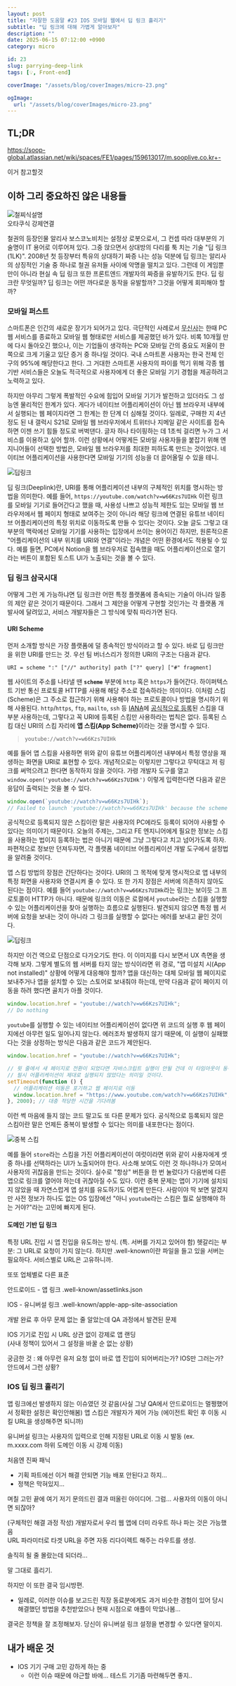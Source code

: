 ```yaml
---
layout: post
title: "자잘한 도움말 #23 IOS 모바일 웹에서 딥 링크 흘리기"
subtitle: "딥 링크에 대해 가볍게 알아보자"
description: ""
date: 2025-06-15 07:12:00 +0900
category: micro

id: 23
slug: parrying-deep-link
tags: [💡, Front-end]

coverImage: "/assets/blog/coverImages/micro-23.png"

ogImage:
  url: "/assets/blog/coverImages/micro-23.png"
---
```


## TL;DR

https://soop-global.atlassian.net/wiki/spaces/FE1/pages/159613017/m.sooplive.co.kr+-

이거 참고할것

## 이하 그리 중요하진 않은 내용들

<p class="center rounded-edge-16">
  <img src="https://i.postimg.cc/N07f901w/deeplink.webp" alt="철찌식설명"/>
  <br/>
  오타쿠식 강제연결
</p>

철권의 등장인물 알리사 보스코노비치는 설정상 로봇으로서, 그 컨셉 따라 대부분의 기술명이 IT 용어로 이루어져 있다. 그중 앉으면서 상대방의 다리를 툭 치는 기술 "딥 링크(1LK)". 2008년 첫 등장부터 특유의 상대하기 짜증 나는 성능 덕분에 딥 링크는 알리사의 상징적인 기술 중 하나로 철권 유저들 사이에 악명을 떨치고 있다. 그런데 이 게임뿐만이 아니라 현실 속 딥 링크 또한 프론트엔드 개발자의 짜증을 유발하기도 한다. 딥 링크란 무엇일까? 딥 링크는 어떤 까다로운 동작을 유발할까? 그것을 어떻게 회피해야 할까?


### 모바일 퍼스트

스마트폰은 인간의 새로운 장기가 되어가고 있다. 극단적인 사례로서 <a href="https://www.musinsa.com/">무신사</a>는 한때 PC 웹 서비스를 종료하고 모바일 웹 형태로만 서비스를 제공했던 바가 있다. 비록 10개월 만에 다시 돌아오긴 했으나, 이는 기업들이 생각하는 PC와 모바일 간의 중요도 저울이 한쪽으로 크게 기울고 있단 증거 중 하나일 것이다. 국내 스마트폰 사용자는 한국 전체 인구의 95%에 해당한다고 한다. 그 거대한 스마트폰 사용자의 파이를 먹기 위해 각종 웹 기반 서비스들은 오늘도 적극적으로 사용자에게 더 좋은 모바일 기기 경험을 제공하려고 노력하고 있다.

하지만 아무리 그렇게 폭발적인 수요에 힘입어 모바일 기기가 발전하고 있더라도 그 성능엔 물리적인 한계가 있다. 게다가 네이티브 어플리케이션이 아닌 웹 브라우저 내부에서 실행되는 웹 페이지라면 그 한계는 한 단계 더 심해질 것이다. 일례로, 구매한 지 4년 정도 된 내 갤럭시 S21로 모바일 웹 브라우저에서 트위터나 지메일 같은 사이트를 접속하면 이젠 쓰기 힘들 정도로 버벅댄다. 글자 하나 타이핑하는 데 1초씩 걸리면 누가 그 서비스를 이용하고 싶어 할까. 이런 상황에서 어떻게든 모바일 사용자들을 붙잡기 위해 엔지니어들이 선택한 방법은, 모바일 웹 브라우저를 최대한 피하도록 만드는 것이었다. 네이티브 어플리케이션을 사용한다면 모바일 기기의 성능을 더 끌어올릴 수 있을 테니.

<p class="center rounded-edge-16">
  <img src="https://i.postimg.cc/VLMn6pXs/image.png" alt="딥링크"/>
</p>

딥 링크(Deeplink)란, URI를 통해 어플리케이션 내부의 구체적인 위치를 명시하는 방법을 의미한다. 예를 들어, `https://youtube.com/watch?v=w66Kzs7UIHk` 이런 링크를 모바일 기기로 들어간다고 했을 때, 사용성 나쁘고 성능적 제한도 있는 모바일 웹 브라우저에서 웹 페이지 형태로 보여주는 것이 아니라 해당 링크에 연결된 유튜브 네이티브 어플리케이션의 특정 위치로 이동하도록 만들 수 있다는 것이다. 오늘 글도 그렇고 대부분의 맥락에선 모바일 기기를 사용하는 입장에서 쓰이는 용어이긴 하지만, 원론적으론 "어플리케이션의 내부 위치를 URI와 연결"이라는 개념은 어떤 환경에서도 적용될 수 있다. 예를 들면, PC에서 Notion을 웹 브라우저로 접속했을 때도 어플리케이션으로 열기라는 버튼이 포함된 토스트 UI가 노출되는 것을 볼 수 있다.

### 딥 링크 삼국시대

어떻게 그런 게 가능하냐면 딥 링크란 어떤 특정 플랫폼에 종속되는 기술이 아니라 일종의 제안 같은 것이기 때문이다. 그래서 그 제안을 어떻게 구현할 것인가는 각 플랫폼 개발사에 달려있고, 서비스 개발자들은 그 방식에 맞춰 따라가면 된다.

#### URI Scheme

먼저 소개할 방식은 가장 플랫폼에 덜 종속적인 방식이라고 할 수 있다. 바로 딥 링크만을 위한 URI를 만드는 것. 우선 팀 버너스리가 정의한 URI의 구조는 다음과 같다.

```plaintext
URI = scheme ":" ["//" authority] path ["?" query] ["#" fragment]
```

웹 사이트의 주소를 나타낼 땐 <strong>`scheme`</strong> 부분에 `http` 혹은 `https`가 들어간다. 하이퍼텍스트 기반 통신 프로토콜 HTTP를 사용해 해당 주소로 접속하라는 의미이다. 이처럼 스킴(Scheme)은 그 주소로 접근하기 위해 사용해야 하는 프로토콜이나 방법을 명시하기 위해 사용된다. `http`/`https`, `ftp`, `mailto`, `ssh` 등 <a href="https://ko.wikipedia.org/wiki/IANA">IANA</a>에 <a href="https://www.iana.org/assignments/uri-schemes/uri-schemes.xhtml">공식적으로 등록</a>된 스킴을 대부분 사용하는데, 그렇다고 꼭 URI에 등록된 스킴만 사용하라는 법칙은 없다. 등록된 스킴 대신 URI의 스킴 자리에 <strong>앱 스킴(App Scheme)</strong>이라는 것을 명시할 수 있다.

> `youtube://watch?v=w66Kzs7UIHk`

예를 들어 앱 스킴을 사용하면 위와 같이 유튜브 어플리케이션 내부에서 특정 영상을 재생하는 화면을 URI로 표현할 수 있다. 개념적으로는 이렇지만 그렇다고 무턱대고 저 링크를 써먹으려고 한다면 동작하지 않을 것이다. 가령 개발자 도구를 열고 `window.open('youtube://watch?v=w66Kzs7UIHk')` 이렇게 입력한다면 다음과 같은 응답이 출력되는 것을 볼 수 있다.

```javascript
window.open(`youtube://watch?v=w66Kzs7UIHk`);
// Failed to launch 'youtube://watch?v=w66Kzs7UIHk' because the scheme does not have a registered handler.
```

공식적으로 등록되지 않은 스킴이란 말은 사용자의 PC에라도 등록이 되어야 사용할 수 있다는 의미이기 때문이다. 오늘의 주제는, 그리고 FE 엔지니어에게 필요한 정보는 스킴을 사용하는 법이지 등록하는 법은 아니기 때문에 그냥 그렇다고 치고 넘어가도록 하자. 파편적으로 정보만 던져두자면, 각 플랫폼 네이티브 어플리케이션 개발 도구에서 설정법을 알려줄 것이다.

앱 스킴 방법의 장점은 간단하다는 것이다. URI의 그 목적에 맞게 명시적으로 앱 내부의 특정 화면을 사용자와 연결시켜 줄 수 있다. 또 한 가지 장점은 서버에 의존하지 않아도 된다는 점이다. 예를 들어 `youtube://watch?v=w66Kzs7UIHk`라는 링크는 보이듯 그 프로토콜이 HTTP가 아니다. 때문에 링크의 이동은 로컬에서 `youtube`라는 스킴을 실행할 수 있는 어플리케이션을 찾아 실행하는 흐름으로 실행된다. 발견되지 않으면 특정 웹 서버에 요청을 보내는 것이 아니라 그 링크를 실행할 수 없다는 에러를 보내고 끝인 것이다.

<p class="center rounded-edge-16">
  <img src="https://i.postimg.cc/VLMn6pXs/image.png" alt="딥링크"/>
</p>

하지만 이건 역으로 단점으로 다가오기도 한다. 이 이미지를 다시 보면서 UX 측면을 생각해 보자. 그렇게 별도의 웹 서버를 타지 않는 방식이라면 위 경로, "앱 미설치 시(App not installed)" 상황에 어떻게 대응해야 할까? 앱을 대신하는 대체 모바일 웹 페이지로 보내주거나 앱을 설치할 수 있는 스토어로 보내줘야 하는데, 만약 다음과 같이 페이지 이동을 하려 했다면 골치가 아플 것이다.

```javascript
window.location.href = "youtube://watch?v=w66Kzs7UIHk";
// Do nothing
```

`youtube`를 실행할 수 있는 네이티브 어플리케이션이 없다면 위 코드의 실행 후 웹 페이지에선 아무런 일도 일어나지 않는다. 에러조차 발생하지 않기 때문에, 이 실행이 실패했다는 것을 상정하는 방식은 다음과 같은 코드가 제안된다.

```javascript
window.location.href = "youtube://watch?v=w66Kzs7UIHk";

// 윗 줄에서 새 페이지로 전환이 되었다면 자바스크립트 실행이 안될 건데 이 타임아웃이 동작했다는 것은
// 필시 어플리케이션이 제대로 실행되지 않았다는 의미일 것이다.
setTimeout(function () {
  // 어플리케이션 이동은 포기하고 웹 페이지로 이동
  window.location.href = "https://www.youtube.com/watch?v=w66Kzs7UIHk";
}, 2000); // 대충 적당한 시간을 기다려봄
```

이런 썩 마음에 들지 않는 코드 말고도 또 다른 문제가 있다. 공식적으로 등록되지 않은 스킴이란 말은 언제든 중복이 발생할 수 있다는 의미를 내포한다는 점이다. 

<p class="center rounded-edge-16 w-half"><img src="https://i.postimg.cc/HjDPgGc6/image.png" alt="중복 스킴" /></p>

예를 들어 `store`라는 스킴을 가진 어플리케이션이 여럿이라면 위와 같이 사용자에게 셋 중 하나를 선택하라는 UI가 노출되어야 한다. 사소해 보여도 이런 것 하나하나가 모여서 사용자의 귀찮음을 만드는 것이다. 실수로 "항상" 버튼을 한 번 눌렀다가 다음번에 다른 앱으로 링크를 열어야 하는데 귀찮아질 수도 있다. 이런 중복 문제는 앱이 기기에 설치되지 않았을 때 자연스럽게 앱 설치를 유도하기도 어렵게 만든다. 사람이야 딱 보면 알겠지만 사전 정보가 하나도 없는 OS 입장에선 "아니 `youtube`라는 스킴은 뭘로 실행해야 하는 거야?"라는 고민에 빠지게 된다.

#### 도메인 기반 딥 링크

특정 URL 진입 시 앱 진입을 유도하는 방식. (특. 서버를 가지고 있어야 함)
헷갈리는 부분: 그 URL로 요청이 가지 않는다. 하지만 .well-known이란 파일을 들고 있을 서버는 필요하다.
서비스별로 URL은 고유하니까.

또또 업체별로 다른 표준

안드로이드 - 앱 링크
.well-known/assetlinks.json

IOS - 유니버설 링크
.well-known/apple-app-site-association

개발 완료 후 아무 문제 없는 줄 알았는데 QA 과정에서 발견된 문제

IOS 기기로 진입 시 URL 상관 없이 강제로 앱 랜딩  
(사내 정책이 있어서 그 설정을 바꿀 순 없는 상황)

궁금한 것 : 왜 아무런 유저 요청 없이 바로 앱 진입이 되어버리는가? IOS만 그러는가? 안드에서 그런 상황?

### IOS 딥 링크 흘리기

앱 링크에선 발생하지 않는 이슈였던 것 같음(사실 그냥 QA에서 안드로이드는 멀쩡했어서 정확한 설정은 확인안해봄)
앱 스킴은 개발자가 제어 가능 (에이전트 확인 후 이동 시킬 URL을 생성해주면 되니까)

유니버설 링크는 사용자의 입력으로 인해 지정된 URL로 이동 시 발동 (ex. m.xxxx.com 하위 도메인 이동 시 강제 이동)

처음엔 진짜 패닉
  - 기획 파트에선 이거 해결 안되면 기능 배포 안된다고 하지...
  - 정책은 막혀있지...

며칠 고민 끝에 여기 저기 문의드린 결과 떠올린 아이디어. 그럼... 사용자의 이동이 아니면 되잖아?

(구체적인 해결 과정 작성)
개발자로서 우리 웹 앱에 더미 라우트 하나 파는 것은 가능했음  
URL 파라미터로 타겟 URL을 주면 자동 리다이렉트 해주는 라우트를 생성.

솔직히 될 줄 몰랐는데 되더라...

말 그대로 흘리기.

하지만 이 또한 결국 임시방편.
  - 일례로, 이러한 이슈를 보고드린 직장 동료분에게도 과거 비슷한 경험이 있어 당시 해결했던 방법을 추천받았으나 현재 시점으로 애플이 막았나봄...

결국은 정책을 잘 조정해보자. 당신이 유니버설 링크 설정을 변경할 수 있다면 말이지.

## 내가 배운 것

- IOS 기기 구매 고민 강하게 하는 중
  - 이런 이슈 때문에 야근할 바에... 테스트 기기좀 마련해두면 좋지..